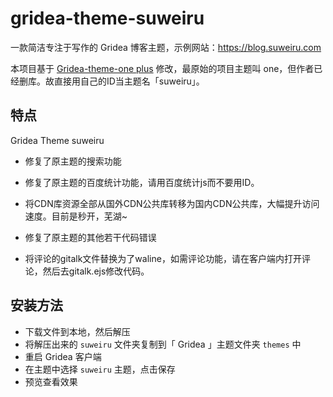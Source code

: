 # gridea-theme-suweiru

一款简洁专注于写作的 Gridea 博客主题，示例网站：https://blog.suweiru.com

本项目基于 [Gridea-theme-one plus](https://github.com/fei0810/gridea-theme-oneplus) 修改，最原始的项目主题叫 one，但作者已经删库。故直接用自己的ID当主题名「suweiru」。

## 特点

Gridea Theme suweiru

- 修复了原主题的搜索功能
- 修复了原主题的百度统计功能，请用百度统计js而不要用ID。
- 将CDN库资源全部从国外CDN公共库转移为国内CDN公共库，大幅提升访问速度。目前是秒开，芜湖~
- 修复了原主题的其他若干代码错误

- 将评论的gitalk文件替换为了waline，如需评论功能，请在客户端内打开评论，然后去gitalk.ejs修改代码。

## 安装方法

- 下载文件到本地，然后解压
- 将解压出来的 `suweiru` 文件夹复制到「 Gridea 」主题文件夹 `themes` 中
- 重启 Gridea 客户端
- 在主题中选择 `suweiru` 主题，点击保存
- 预览查看效果
